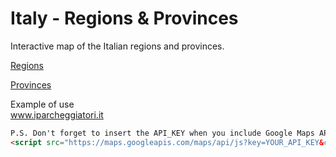 # Italy - Regions & Provinces
Interactive map of the Italian regions and provinces.

<a href="http://www.iparcheggiatori.it/italia/regioni.html" target="_blank" title="Interactive map of the Italian regions.">Regions</a>

<a href="http://www.iparcheggiatori.it/italia/province.html" target="_blank" title="Interactive map of the Italian provinces.">Provinces</a>

Example of use <br>
<a href="http://www.iparcheggiatori.it" target="_blank" title="Segnala e Scova i Parcheggiatori Abusivi in tutta Italia.">www.iparcheggiatori.it</a>

```html
P.S. Don't forget to insert the API_KEY when you include Google Maps API
<script src="https://maps.googleapis.com/maps/api/js?key=YOUR_API_KEY&callback=initMap" async defer></script>;
```
